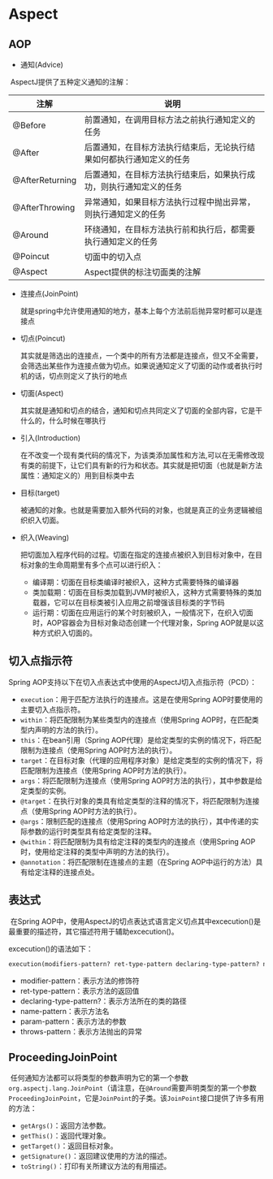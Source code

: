 # Aspect

## AOP

- 通知(Advice)

​	AspectJ提供了五种定义通知的注解：

| 注解            | 说明                                                         |
| --------------- | ------------------------------------------------------------ |
| @Before         | 前置通知，在调用目标方法之前执行通知定义的任务               |
| @After          | 后置通知，在目标方法执行结束后，无论执行结果如何都执行通知定义的任务 |
| @AfterReturning | 后置通知，在目标方法执行结束后，如果执行成功，则执行通知定义的任务 |
| @AfterThrowing  | 异常通知，如果目标方法执行过程中抛出异常，则执行通知定义的任务 |
| @Around         | 环绕通知，在目标方法执行前和执行后，都需要执行通知定义的任务 |
| @Poincut        | 切面中的切入点                                               |
| @Aspect         | Aspect提供的标注切面类的注解                                 |

- 连接点(JoinPoint)

  就是spring中允许使用通知的地方，基本上每个方法前后抛异常时都可以是连接点

- 切点(Poincut)

  其实就是筛选出的连接点，一个类中的所有方法都是连接点，但又不全需要，会筛选出某些作为连接点做为切点。如果说通知定义了切面的动作或者执行时机的话，切点则定义了执行的地点

- 切面(Aspect)

  其实就是通知和切点的结合，通知和切点共同定义了切面的全部内容，它是干什么的，什么时候在哪执行

- 引入(Introduction)

  在不改变一个现有类代码的情况下，为该类添加属性和方法,可以在无需修改现有类的前提下，让它们具有新的行为和状态。其实就是把切面（也就是新方法属性：通知定义的）用到目标类中去

- 目标(target)

  被通知的对象。也就是需要加入额外代码的对象，也就是真正的业务逻辑被组织织入切面。

- 织入(Weaving)

  把切面加入程序代码的过程。切面在指定的连接点被织入到目标对象中，在目标对象的生命周期里有多个点可以进行织入：

  - 编译期：切面在目标类编译时被织入，这种方式需要特殊的编译器
  - 类加载期：切面在目标类加载到JVM时被织入，这种方式需要特殊的类加载器，它可以在目标类被引入应用之前增强该目标类的字节码
  - 运行期：切面在应用运行的某个时刻被织入，一般情况下，在织入切面时，AOP容器会为目标对象动态创建一个代理对象，Spring AOP就是以这种方式织入切面的。

## 切入点指示符

Spring AOP支持以下在切入点表达式中使用的AspectJ切入点指示符（PCD）：

- `execution`：用于匹配方法执行的连接点。这是在使用Spring AOP时要使用的主要切入点指示符。
- `within`：将匹配限制为某些类型内的连接点（使用Spring AOP时，在匹配类型内声明的方法的执行）。
- `this`：在bean引用（Spring AOP代理）是给定类型的实例的情况下，将匹配限制为连接点（使用Spring AOP时方法的执行）。
- `target`：在目标对象（代理的应用程序对象）是给定类型的实例的情况下，将匹配限制为连接点（使用Spring AOP时方法的执行）。
- `args`：将匹配限制为连接点（使用Spring AOP时方法的执行），其中参数是给定类型的实例。
- `@target`：在执行对象的类具有给定类型的注释的情况下，将匹配限制为连接点（使用Spring AOP时方法的执行）。
- `@args`：限制匹配的连接点（使用Spring AOP时方法的执行），其中传递的实际参数的运行时类型具有给定类型的注释。
- `@within`：将匹配限制为具有给定注释的类型内的连接点（使用Spring AOP时，使用给定注释的类型中声明的方法的执行）。
- `@annotation`：将匹配限制在连接点的主题（在Spring AOP中运行的方法）具有给定注释的连接点处。

## 表达式

​	在Spring AOP中，使用AspectJ的切点表达式语言定义切点其中excecution()是最重要的描述符，其它描述符用于辅助excecution()。

excecution()的语法如下：

```tex
execution(modifiers-pattern? ret-type-pattern declaring-type-pattern? name-pattern(param-pattern)throws-pattern?)
```

- modifier-pattern：表示方法的修饰符
- ret-type-pattern：表示方法的返回值
- declaring-type-pattern?：表示方法所在的类的路径
- name-pattern：表示方法名
- param-pattern：表示方法的参数
- throws-pattern：表示方法抛出的异常

## ProceedingJoinPoint

​	任何通知方法都可以将类型的参数声明为它的第一个参数 `org.aspectj.lang.JoinPoint`（请注意，在`@Around`需要声明类型的第一个参数`ProceedingJoinPoint`，它是`JoinPoint`的子类。该`JoinPoint`接口提供了许多有用的方法：

- `getArgs()`：返回方法参数。
- `getThis()`：返回代理对象。
- `getTarget()`：返回目标对象。
- `getSignature()`：返回建议使用的方法的描述。
- `toString()`：打印有关所建议方法的有用描述。